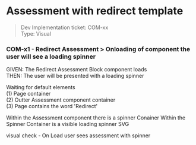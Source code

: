 # Assessment with redirect template  
> Dev Implementation ticket: COM-xx  
Type: Visual   

<!-- include: cypress/integration/assessment_block_redirect.js -->

### COM-x1 - Redirect Assessment > Onloading of component the user will see a loading spinner

GIVEN: The Redirect Assessment Block component loads\
THEN: The user will be presented with a loading spinner

Waiting for default elements\
(1) Page container\
(2) Outter Assessment component container\
(3) Page contains the word 'Redirect'

Within the Assessment component there is a spinner Conainer
Within the Spinner Container is a visible loading spinner SVG

visual check -  On Load user sees assessment with spinner

<!-- /include: cypress/integration/assessment_block_redirect.js -->